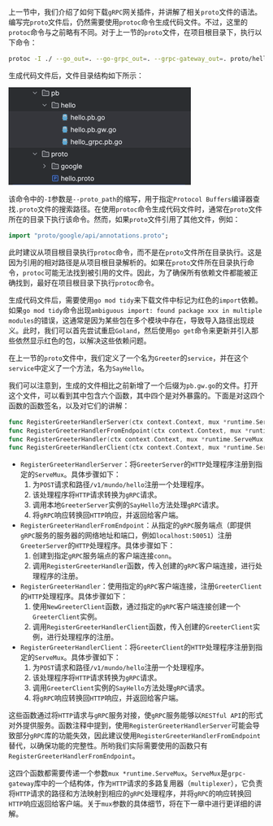 上一节中，我们介绍了如何下载`gRPC`网关插件，并讲解了相关`proto`文件的语法。编写完`proto`文件后，仍然需要使用`protoc`命令生成代码文件。不过，这里的`protoc`命令与之前略有不同。对于上一节的`proto`文件，在项目根目录下，执行以下命令：

```sh
protoc -I ./ --go_out=. --go-grpc_out=. --grpc-gateway_out=. proto/hello.proto
```

生成代码文件后，文件目录结构如下所示：

<img src="image/image-20240829224517220.png" alt="image-20240829224517220" style="zoom:50%;" />

该命令中的`-I`参数是`--proto_path`的缩写，用于指定`Protocol Buffers`编译器查找`.proto`文件的搜索路径。在使用`protoc`命令生成代码文件时，通常在`proto`文件所在的目录下执行该命令。然而，如果`proto`文件引用了其他文件，例如：

```protobuf
import "proto/google/api/annotations.proto";
```

此时建议从项目根目录执行`protoc`命令，而不是在`proto`文件所在目录执行。这是因为引用的相对路径是从项目根目录解析的。如果在`proto`文件所在目录执行命令，`protoc`可能无法找到被引用的文件。因此，为了确保所有依赖文件都能被正确找到，最好在项目根目录下执行`protoc`命令。

生成代码文件后，需要使用`go mod tidy`来下载文件中标记为红色的`import`依赖。如果`go mod tidy`命令出现`ambiguous import: found package xxx in multiple modules`的错误，这通常是因为某些包在多个模块中存在，导致导入路径出现歧义。此时，我们可以首先尝试重启`Goland`，然后使用`go get`命令来更新并引入那些依然显示红色的包，以解决这些依赖问题。

在上一节的`proto`文件中，我们定义了一个名为`Greeter`的`service`，并在这个`service`中定义了一个方法，名为`SayHello`。

我们可以注意到，生成的文件相比之前新增了一个后缀为`pb.gw.go`的文件。打开这个文件，可以看到其中包含六个函数，其中四个是对外暴露的。下面是对这四个函数的函数签名，以及对它们的讲解：

```go
func RegisterGreeterHandlerServer(ctx context.Context, mux *runtime.ServeMux, server GreeterServer) error
func RegisterGreeterHandlerFromEndpoint(ctx context.Context, mux *runtime.ServeMux, endpoint string, opts []grpc.DialOption) (err error)
func RegisterGreeterHandler(ctx context.Context, mux *runtime.ServeMux, conn *grpc.ClientConn) error
func RegisterGreeterHandlerClient(ctx context.Context, mux *runtime.ServeMux, client GreeterClient) error
```

- `RegisterGreeterHandlerServer`：将`GreeterServer`的`HTTP`处理程序注册到指定的`ServeMux`。具体步骤如下：
  1. 为`POST`请求和路径`/v1/mundo/hello`注册一个处理程序。
  2. 该处理程序将`HTTP`请求转换为`gRPC`请求。
  3. 调用本地`GreeterServer`实例的`SayHello`方法处理`gRPC`请求。
  4. 将`gRPC`响应转换回`HTTP`响应，并返回给客户端。
- `RegisterGreeterHandlerFromEndpoint`：从指定的`gRPC`服务端点（即提供`gRPC`服务的服务器的网络地址和端口，例如`localhost:50051`）注册`GreeterServer`的`HTTP`处理程序。具体步骤如下：
  1. 创建到指定`gRPC`服务端点的客户端连接`conn`。
  2. 调用`RegisterGreeterHandler`函数，传入创建的`gRPC`客户端连接，进行处理程序的注册。
- `RegisterGreeterHandler`：使用指定的`gRPC`客户端连接，注册`GreeterClient`的`HTTP`处理程序。具体步骤如下：
  1. 使用`NewGreeterClient`函数，通过指定的`gRPC`客户端连接创建一个`GreeterClient`实例。
  2. 调用`RegisterGreeterHandlerClient`函数，传入创建的`GreeterClient`实例，进行处理程序的注册。
- `RegisterGreeterHandlerClient`：将`GreeterClient`的`HTTP`处理程序注册到指定的`ServeMux`。具体步骤如下：
  1. 为`POST`请求和路径`/v1/mundo/hello`注册一个处理程序。
  2. 该处理程序将`HTTP`请求转换为`gRPC`请求。
  3. 调用`GreeterClient`实例的`SayHello`方法处理`gRPC`请求。
  4. 将`gRPC`响应转换回`HTTP`响应，并返回给客户端。

这些函数通过将`HTTP`请求与`gRPC`服务对接，使`gRPC`服务能够以`RESTful API`的形式对外提供服务。函数注释中提到，使用`RegisterGreeterHandlerServer`可能会导致部分`gRPC`库的功能失效，因此建议使用`RegisterGreeterHandlerFromEndpoint`替代，以确保功能的完整性。所哟我们实际需要使用的函数只有`RegisterGreeterHandlerFromEndpoint`。

这四个函数都需要传递一个参数`mux *runtime.ServeMux`。`ServeMux`是`grpc-gateway`库中的一个结构体，作为`HTTP`请求的多路复用器（`multiplexer`），它负责将`HTTP`请求的路径和方法映射到相应的`gRPC`处理程序，并将`gRPC`的响应转换回`HTTP`响应返回给客户端。关于`mux`参数的具体细节，将在下一章中进行更详细的讲解。